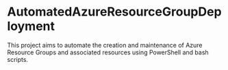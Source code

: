 # AutomatedAzureResourceGroupDeployment
This project aims to automate the creation and maintenance of Azure Resource Groups and associated resources using PowerShell and bash scripts. 
